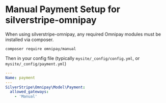 # Manual Payment Setup for silverstripe-omnipay

When using silverstripe-omnipay, any required Omnipay modules must be installed via composer.

```
composer require omnipay/manual
```

Then in your config file (typically `mysite/_config/config.yml`, or `mysite/_config/payment.yml`)

```yaml
---
Name: payment
---
SilverStripe\Omnipay\Model\Payment:
  allowed_gateways:
    - 'Manual'
```

